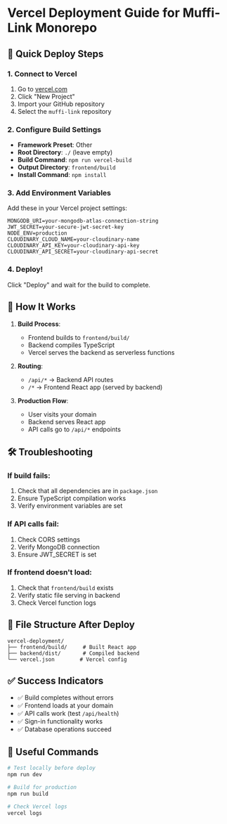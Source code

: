 # Vercel Deployment Guide for Muffi-Link Monorepo

## 🚀 Quick Deploy Steps

### 1. Connect to Vercel
1. Go to [vercel.com](https://vercel.com)
2. Click "New Project"
3. Import your GitHub repository
4. Select the `muffi-link` repository

### 2. Configure Build Settings
- **Framework Preset**: Other
- **Root Directory**: `./` (leave empty)
- **Build Command**: `npm run vercel-build`
- **Output Directory**: `frontend/build`
- **Install Command**: `npm install`

### 3. Add Environment Variables
Add these in your Vercel project settings:

```
MONGODB_URI=your-mongodb-atlas-connection-string
JWT_SECRET=your-secure-jwt-secret-key
NODE_ENV=production
CLOUDINARY_CLOUD_NAME=your-cloudinary-name
CLOUDINARY_API_KEY=your-cloudinary-api-key
CLOUDINARY_API_SECRET=your-cloudinary-api-secret
```

### 4. Deploy!
Click "Deploy" and wait for the build to complete.

## 🔧 How It Works

1. **Build Process**: 
   - Frontend builds to `frontend/build/`
   - Backend compiles TypeScript
   - Vercel serves the backend as serverless functions

2. **Routing**:
   - `/api/*` → Backend API routes
   - `/*` → Frontend React app (served by backend)

3. **Production Flow**:
   - User visits your domain
   - Backend serves React app
   - API calls go to `/api/*` endpoints

## 🛠️ Troubleshooting

### If build fails:
1. Check that all dependencies are in `package.json`
2. Ensure TypeScript compilation works
3. Verify environment variables are set

### If API calls fail:
1. Check CORS settings
2. Verify MongoDB connection
3. Ensure JWT_SECRET is set

### If frontend doesn't load:
1. Check that `frontend/build` exists
2. Verify static file serving in backend
3. Check Vercel function logs

## 📁 File Structure After Deploy

```
vercel-deployment/
├── frontend/build/     # Built React app
├── backend/dist/       # Compiled backend
└── vercel.json        # Vercel config
```

## ✅ Success Indicators

- ✅ Build completes without errors
- ✅ Frontend loads at your domain
- ✅ API calls work (test `/api/health`)
- ✅ Sign-in functionality works
- ✅ Database operations succeed

## 🔗 Useful Commands

```bash
# Test locally before deploy
npm run dev

# Build for production
npm run build

# Check Vercel logs
vercel logs
``` 